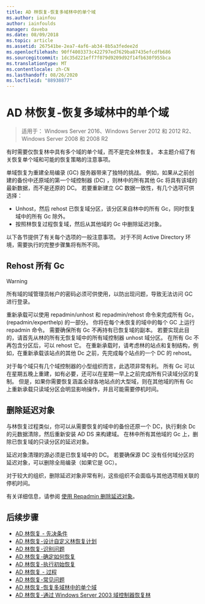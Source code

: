 ```yaml
---
title: AD 林恢复-恢复多域林中的单个域
ms.author: iainfou
author: iainfoulds
manager: daveba
ms.date: 08/09/2018
ms.topic: article
ms.assetid: 267541be-2ea7-4af6-ab34-8b5a3fedee2d
ms.openlocfilehash: 90ff4003373c422797ed7629ba87435efcdfb686
ms.sourcegitcommit: 1dc35d221eff7f079d9209d92f14fb630f955bca
ms.translationtype: MT
ms.contentlocale: zh-CN
ms.lasthandoff: 08/26/2020
ms.locfileid: "88938877"
---
```

# <a name="ad-forest-recovery---recovering-a-single-domain-in-a-multidomain-forest"></a>AD 林恢复-恢复多域林中的单个域

>适用于： Windows Server 2016、Windows Server 2012 和 2012 R2、Windows Server 2008 和 2008 R2

有时需要仅恢复林中具有多个域的单个域，而不是完全林恢复。 本主题介绍了有关恢复单个域和可能的恢复策略的注意事项。

单域恢复为重建全局编录 (GC) 服务器带来了独特的挑战。 例如，如果从之前创建的备份中还原域的第一个域控制器 (DC) ，则林中的所有其他 Gc 将具有该域的最新数据，而不是还原的 DC。 若要重新建立 GC 数据一致性，有几个选项可供选择：

- Unhost，然后 rehost 已恢复域分区，该分区来自林中的所有 Gc，同时恢复域中的所有 Gc 除外。
- 按照林恢复过程恢复域，然后从其他域的 Gc 中删除延迟对象。

以下各节提供了有关每个选项的一般注意事项。 对于不同 Active Directory 环境，需要执行的完整步骤集将有所不同。

## <a name="rehost-all-gcs"></a>Rehost 所有 Gc

> [!WARNING]
> 所有域的域管理员帐户的密码必须可供使用，以防出现问题，导致无法访问 GC 进行登录。

重新承载可以使用 repadmin/unhost 和 repadmin/rehost 命令来完成所有 Gc， (repadmin/experthelp) 的一部分。 你将在每个未恢复的域中的每个 GC 上运行 repadmin 命令。 需要确保所有 Gc 不再持有已恢复域的副本。 若要实现此目的，请首先从林的所有无恢复域中的所有域控制器 unhost 域分区。 在所有 Gc 不再包含分区后，可以 rehost 它。 在重新承载时，请考虑林的站点和复制结构，例如，在重新承载该站点的其他 Dc 之前，先完成每个站点的一个 DC 的 rehost。

对于每个域只有几个域控制器的小型组织而言，此选项非常有利。 所有 Gc 可以在星期五晚上重建，如有必要，还可以在星期一早上之前完成所有只读域分区的复制。 但是，如果你需要恢复涵盖全球各地站点的大型域，则在其他域的所有 Gc 上重新承载只读域分区会明显影响操作，并且可能需要停机时间。

## <a name="remove-lingering-objects"></a>删除延迟对象

与林恢复过程类似，你可以从需要恢复的域中的备份还原一个 DC，执行剩余 Dc 的元数据清除，然后重新安装 AD DS 来构建域。 在林中所有其他域的 Gc 上，删除已恢复域的只读分区的延迟对象。

延迟对象清理的源必须是已恢复域中的 DC。 若要确保源 DC 没有任何域分区的延迟对象，可以删除全局编录（如果它是 GC）。

对于较大的组织，删除延迟对象非常有利，这些组织不会面临与其他选项相关联的停机时间。

有关详细信息，请参阅 [使用 Repadmin 删除延迟对象](/previous-versions/windows/it-pro/windows-server-2003/cc785298(v=ws.10))。

## <a name="next-steps"></a>后续步骤

- [AD 林恢复 - 先决条件](AD-Forest-Recovery-Prerequisties.md)
- [AD 林恢复-设计自定义林恢复计划](AD-Forest-Recovery-Devising-a-Plan.md)
- [AD 林恢复-识别问题](AD-Forest-Recovery-Identify-the-Problem.md)
- [AD 林恢复-确定如何恢复](AD-Forest-Recovery-Determine-how-to-Recover.md)
- [AD 林恢复-执行初始恢复](AD-Forest-Recovery-Perform-initial-recovery.md)
- [AD 林恢复 - 过程](AD-Forest-Recovery-Procedures.md)
- [AD 林恢复-常见问题](AD-Forest-Recovery-FAQ.md)
- [AD 林恢复-恢复多域林中的单个域](AD-Forest-Recovery-Single-Domain-in-Multidomain-Recovery.md)
- [AD 林恢复-通过 Windows Server 2003 域控制器恢复林](AD-Forest-Recovery-Windows-Server-2003.md)
